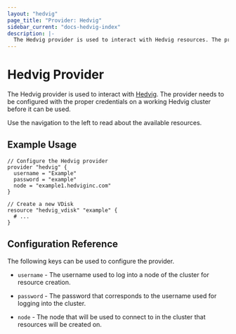 ```yaml
---
layout: "hedvig"
page_title: "Provider: Hedvig"
sidebar_current: "docs-hedvig-index"
description: |-
  The Hedvig provider is used to interact with Hedvig resources. The provider needs to be configured with proper credentials and a working cluster before it can be used.
---
```


# Hedvig Provider

The Hedvig provider is used to interact with [Hedvig](http://hedvig.io). The provider needs to be configured with the proper credentials on a working Hedvig cluster before it can be used.

Use the navigation to the left to read about the available resources.

## Example Usage

```
// Configure the Hedvig provider
provider "hedvig" {
  username = "Example"
  password = "example"
  node = "example1.hedviginc.com"
}

// Create a new VDisk
resource "hedvig_vdisk" "example" {
  # ...
}
```

## Configuration Reference

The following keys can be used to configure the provider.

* `username` - The username used to log into a node of the cluster for resource
   creation.

* `password` - The password that corresponds to the username used for logging
   into the cluster.

* `node` - The node that will be used to connect to in the cluster that resources
   will be created on.
